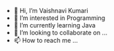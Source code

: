 - 👋 Hi, I’m Vaishnavi Kumari
- 👀 I’m interested in Programming
- 🌱 I’m currently learning Java
- 💞️ I’m looking to collaborate on ... 
- 📫 How to reach me ...

